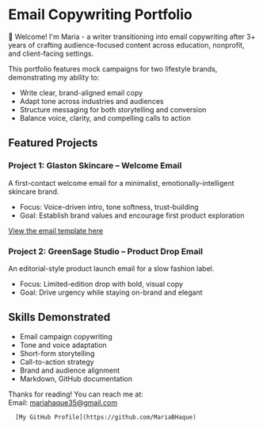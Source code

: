 # Email Copywriting Portfolio

👋 Welcome! I'm Maria - a writer transitioning into email copywriting after 3+ years of crafting audience-focused content across education, nonprofit, and client-facing settings. 

This portfolio features mock campaigns for two lifestyle brands, demonstrating my ability to:  
- Write clear, brand-aligned email copy  
- Adapt tone across industries and audiences  
- Structure messaging for both storytelling and conversion  
- Balance voice, clarity, and compelling calls to action  


## Featured Projects

### Project 1: Glaston Skincare – Welcome Email  
A first-contact welcome email for a minimalist, emotionally-intelligent skincare brand.  
- Focus: Voice-driven intro, tone softness, trust-building  
- Goal: Establish brand values and encourage first product exploration  

[View the email template here](Glaston%20Skincare-Welcome%20Email)  

### Project 2: GreenSage Studio – Product Drop Email  
An editorial-style product launch email for a slow fashion label.  
- Focus: Limited-edition drop with bold, visual copy  
- Goal: Drive urgency while staying on-brand and elegant 

## Skills Demonstrated  
- Email campaign copywriting  
- Tone and voice adaptation  
- Short-form storytelling  
- Call-to-action strategy  
- Brand and audience alignment  
- Markdown, GitHub documentation

Thanks for reading! You can reach me at:  
Email: mariahaque35@gmail.com  

      [My GitHub Profile](https://github.com/MariaBHaque)
